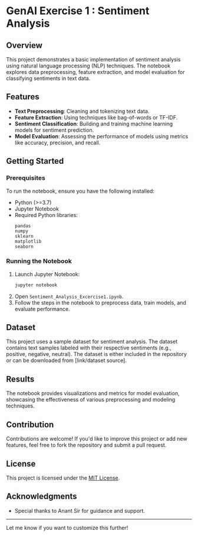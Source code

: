 
# GenAI Exercise 1 : Sentiment Analysis

## Overview
This project demonstrates a basic implementation of sentiment analysis using natural language processing (NLP) techniques. The notebook explores data preprocessing, feature extraction, and model evaluation for classifying sentiments in text data.

## Features
- **Text Preprocessing**: Cleaning and tokenizing text data.
- **Feature Extraction**: Using techniques like bag-of-words or TF-IDF.
- **Sentiment Classification**: Building and training machine learning models for sentiment prediction.
- **Model Evaluation**: Assessing the performance of models using metrics like accuracy, precision, and recall.

## Getting Started

### Prerequisites
To run the notebook, ensure you have the following installed:
- Python (>=3.7)
- Jupyter Notebook
- Required Python libraries: 
  ```
  pandas
  numpy
  sklearn
  matplotlib
  seaborn
  ```

### Running the Notebook
1. Launch Jupyter Notebook:
   ```bash
   jupyter notebook
   ```
2. Open `Sentiment_Analysis_Excercise1.ipynb`.
3. Follow the steps in the notebook to preprocess data, train models, and evaluate performance.

## Dataset
This project uses a sample dataset for sentiment analysis. The dataset contains text samples labeled with their respective sentiments (e.g., positive, negative, neutral). The dataset is either included in the repository or can be downloaded from [link/dataset source].

## Results
The notebook provides visualizations and metrics for model evaluation, showcasing the effectiveness of various preprocessing and modeling techniques.

## Contribution
Contributions are welcome! If you'd like to improve this project or add new features, feel free to fork the repository and submit a pull request.

## License
This project is licensed under the [MIT License](LICENSE).

## Acknowledgments
- Special thanks to Anant Sir for guidance and support.

---

Let me know if you want to customize this further!
